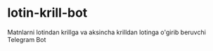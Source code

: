 # lotin-krill-bot
Matnlarni lotindan krillga va aksincha krilldan lotinga o'girib beruvchi Telegram Bot
